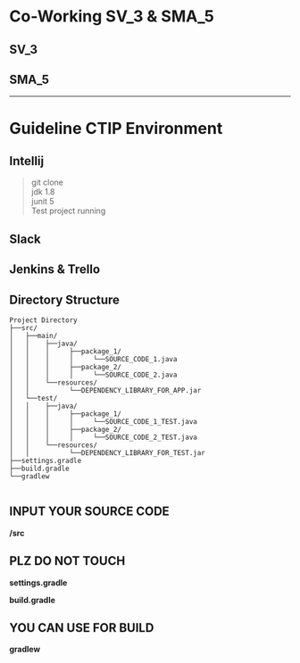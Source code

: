 # Co-Working SV_3 & SMA_5

## SV_3
## SMA_5

***

# Guideline CTIP Environment

## Intellij
 > git clone  
 > jdk 1.8  
 > junit 5  
 > Test project running  

## Slack

## Jenkins & Trello

## Directory Structure

<pre><code>Project Directory
├──src/
│   ├──main/
│   │    ├──java/
│   │    │     ├──package_1/
│   │    │     │     └──SOURCE_CODE_1.java
│   │    │     ├──package_2/
│   │    │     │     └──SOURCE_CODE_2.java
│   │    └──resources/
│   │          └──DEPENDENCY_LIBRARY_FOR_APP.jar
│   └──test/
│   │    ├──java/
│   │    │     ├──package_1/
│   │    │     │     └──SOURCE_CODE_1_TEST.java
│   │    │     ├──package_2/
│   │    │     │     └──SOURCE_CODE_2_TEST.java
│   │    └──resources/
│   │          └──DEPENDENCY_LIBRARY_FOR_TEST.jar
├──settings.gradle
├──build.gradle
└──gradlew

</pre></code>

## INPUT YOUR SOURCE CODE
__/src__

## PLZ DO NOT TOUCH
__settings.gradle__

__build.gradle__

## YOU CAN USE FOR BUILD
__gradlew__
